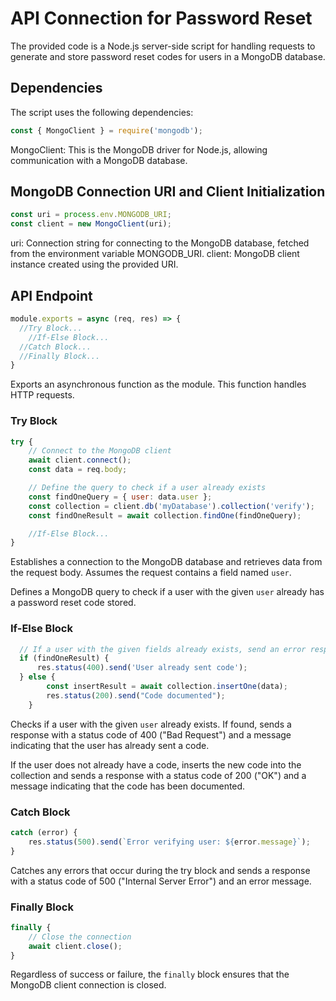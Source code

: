 # API Connection for Password Reset

The provided code is a Node.js server-side script for handling requests to generate and store password reset codes for users in a MongoDB database.

## Dependencies

The script uses the following dependencies:

```javascript
const { MongoClient } = require('mongodb');
```
MongoClient: This is the MongoDB driver for Node.js, allowing communication with a MongoDB database.

## MongoDB Connection URI and Client Initialization

```javascript
const uri = process.env.MONGODB_URI;
const client = new MongoClient(uri);
```

uri: Connection string for connecting to the MongoDB database, fetched from the environment variable MONGODB_URI.
client: MongoDB client instance created using the provided URI.

## API Endpoint

```javascript
module.exports = async (req, res) => {
  //Try Block...
    //If-Else Block...
  //Catch Block...
  //Finally Block...
}
```
Exports an asynchronous function as the module. This function handles HTTP requests.
### Try Block
```javascript
try {
    // Connect to the MongoDB client
    await client.connect();
    const data = req.body;

    // Define the query to check if a user already exists
    const findOneQuery = { user: data.user };
    const collection = client.db('myDatabase').collection('verify');
    const findOneResult = await collection.findOne(findOneQuery);

    //If-Else Block...
}    
```
Establishes a connection to the MongoDB database and retrieves data from the request body. Assumes the request contains a field named `user`.

Defines a MongoDB query to check if a user with the given `user` already has a password reset code stored.

### If-Else Block
```javascript
  // If a user with the given fields already exists, send an error response
  if (findOneResult) {
      res.status(400).send('User already sent code');
  } else {
        const insertResult = await collection.insertOne(data);
        res.status(200).send("Code documented");
    }
```
Checks if a user with the given `user` already exists. If found, sends a response with a status code of 400 ("Bad Request") and a message indicating that the user has already sent a code.

If the user does not already have a code, inserts the new code into the collection and sends a response with a status code of 200 ("OK") and a message indicating that the code has been documented.

### Catch Block
```javascript
catch (error) {
    res.status(500).send(`Error verifying user: ${error.message}`);
}
```
Catches any errors that occur during the try block and sends a response with a status code of 500 ("Internal Server Error") and an error message.

### Finally Block
```javascript
finally {
    // Close the connection
    await client.close();
}
```
Regardless of success or failure, the `finally` block ensures that the MongoDB client connection is closed.
